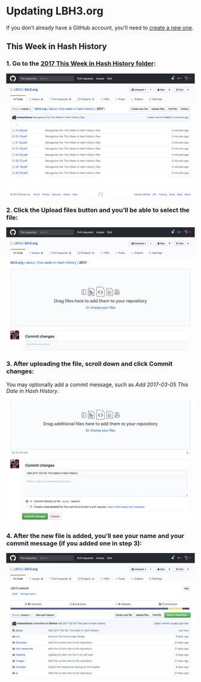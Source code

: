 # Updating LBH3.org

If you don’t already have a GitHub account, you’ll need to [create a new one](https://help.github.com/articles/signing-up-for-a-new-github-account/).

## This Week in Hash History

### 1. Go to the [2017 This Week in Hash History folder](about/this-week-in-hash-history/2017/):

![Screenshot of the 2017 This Week in Hash History folder on GitHub](CONTRIBUTING/this-week-in-hash-history/1.png)

### 2. Click the **Upload files** button and you’ll be able to select the file:

![Screenshot of the folder upload screen on GitHub](CONTRIBUTING/this-week-in-hash-history/2.png)

### 3. After uploading the file, scroll down and click **Commit changes**:

You may optionally add a commit message, such as _Add 2017-03-05 This Date in Hash History_.

![Screenshot of making an upload commit on GitHub](CONTRIBUTING/this-week-in-hash-history/3.png)

### 4. After the new file is added, you’ll see your name and your commit message (if you added one in step 3):

![Screenshot of the LBH3.org repo on GitHub](CONTRIBUTING/this-week-in-hash-history/4.png)
